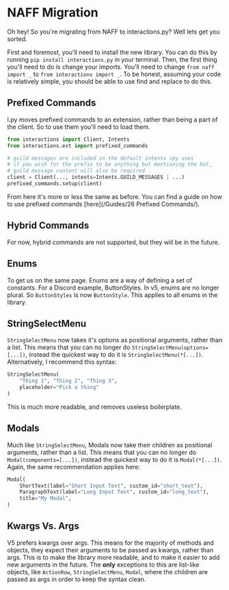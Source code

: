 # NAFF Migration

Oh hey! So you're migrating from NAFF to interactions.py? Well lets get you sorted.

First and foremost, you'll need to install the new library. You can do this by running `pip install interactions.py` in your terminal.
Then, the first thing you'll need to do is change your imports. You'll need to change `from naff import _` to `from interactions import _`. To be honest, assuming your code is relatively simple, you should be able to use find and replace to do this.

## Prefixed Commands
I.py moves prefixed commands to an extension, rather than being a part of the client. So to use them you'll need to load them.
```python
from interactions import Client, Intents
from interactions.ext import prefixed_commands

# guild messages are included in the default intents ipy uses
# if you wish for the prefix to be anything but mentioning the bot,
# guild message content will also be required
client = Client(..., intents=Intents.GUILD_MESSAGES | ...)
prefixed_commands.setup(client)
```
From here it's more or less the same as before. You can find a guide on how to use prefixed commands [here](/Guides/26 Prefixed Commands/).

## Hybrid Commands
For now, hybrid commands are not supported, but they will be in the future.

## Enums
To get us on the same page. Enums are a way of defining a set of constants. For a Discord example, ButtonStyles.
In v5, enums are no longer plural. So `ButtonStyles` is now `ButtonStyle`. This applies to all enums in the library.

## StringSelectMenu
`StringSelectMenu` now takes it's options as positional arguments, rather than a list. This means that you can no longer do `StringSelectMenu(options=[...])`, instead the quickest way to do it is `StringSelectMenu(*[...])`.
Alternatively, I recommend this syntax:
```python
StringSelectMenu(
    "Thing 1", "Thing 2", "Thing 3",
    placeholder="Pick a thing"
)
```
This is much more readable, and removes useless boilerplate.

## Modals
Much like `StringSelectMenu`, Modals now take their children as positional arguments, rather than a list. This means that you can no longer do `Modal(components=[...])`, instead the quickest way to do it is `Modal(*[...])`.
Again, the same recommendation applies here:
```python
Modal(
    ShortText(label="Short Input Text", custom_id="short_text"),
    ParagraphText(label="Long Input Text", custom_id="long_text"),
    title="My Modal",
)
```

## Kwargs Vs. Args
V5 prefers kwargs over args. This means for the majority of methods and objects, they expect their arguments to be passed as kwargs, rather than args. This is to make the library more readable, and to make it easier to add new arguments in the future.
The **only** exceptions to this are list-like objects, like `ActionRow`, `StringSelectMenu`, `Modal`, where the children are passed as args in order to keep the syntax clean.
